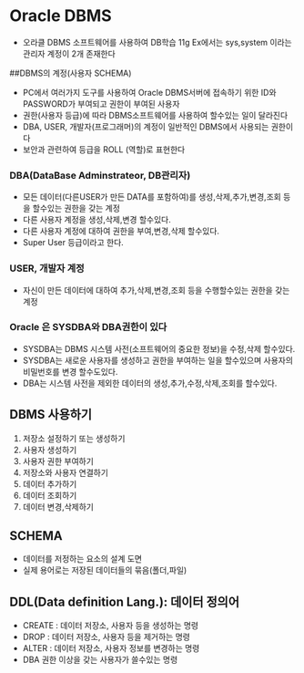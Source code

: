 # Oracle DBMS
* 오라클 DBMS 소프트웨어를 사용하여 DB학습
  11g Ex에서는 sys,system 이라는 관리자 계정이 2개 존재한다

##DBMS의 계정(사용자 SCHEMA)
* PC에서 여러가지 도구를 사용하여 Oracle DBMS서버에 접속하기 위한 ID와 PASSWORD가 부여되고 
 권한이 부여된 사용자
* 권한(사용자 등급)에 따라 DBMS소프트웨어를 사용하여 할수있는 일이 달라진다
* DBA, USER, 개발자(프로그래머)의 계정이 일반적인 DBMS에서 사용되는 권한이다
* 보안과 관련하여 등급을 ROLL (역할)로 표현한다

### DBA(DataBase Adminstrateor, DB관리자)
* 모든 데이터(다른USER가 만든 DATA를 포함하여)를 생성,삭제,추가,변경,조회 등을 할수있는 권한을 갖는 계정
* 다른 사용자 계정을 생성,삭제,변경 할수있다.
* 다른 사용자 계정에 대하여 권한을 부여,변경,삭제 할수있다.
* Super User 등급이라고 한다.

### USER, 개발자 계정
* 자신이 만든 데이터에 대하여 추가,삭제,변경,조회 등을 수행할수있는 권한을 갖는 계정

### Oracle 은 SYSDBA와 DBA권한이 있다
* SYSDBA는 DBMS 시스템 사전(소프트웨어의 중요한 정보)을 수정,삭제 할수있다.
* SYSDBA는 새로운 사용자를 생성하고 권한을 부여하는 일을 할수있으며 사용자의 비밀번호를 변경 할수도있다.
* DBA는 시스템 사전을 제외한 데이터의 생성,추가,수정,삭제,조회를 할수있다.

## DBMS 사용하기
1. 저장소 설정하기 또는 생성하기
2. 사용자 생성하기
3. 사용자 권한 부여하기
4. 저장소와 사용자 연결하기
5. 데이터 추가하기
6. 데이터 조회하기
7. 데이터 변경,삭제하기

## SCHEMA
* 데이터를 저정하는 요소의 설계 도면
* 실제 용어로는 저장된 데이터들의 묶음(폴더,파일)

## DDL(Data definition Lang.): 데이터 정의어
* CREATE : 데이터 저장소, 사용자 등을 생성하는 명령
* DROP : 데이터 저장소, 사용자 등을 제거하는 명령
* ALTER : 데이터 저장소, 사용자 정보를 변경하는 명령
* DBA 권한 이상을 갖는 사용자가 쓸수있는 명령